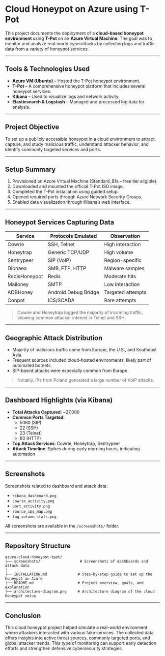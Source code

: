 # Cloud Honeypot on Azure using T-Pot

This project documents the deployment of a **cloud-based honeypot environment** using **T-Pot** on an **Azure Virtual Machine**. The goal was to monitor and analyze real-world cyberattacks by collecting logs and traffic data from a variety of honeypot services.

---

## Tools & Technologies Used

- **Azure VM (Ubuntu)** – Hosted the T-Pot honeypot environment.
- **T-Pot** – A comprehensive honeypot platform that includes several honeypot services.
- **Kibana** – Used to visualize logs and network activity.
- **Elasticsearch & Logstash** – Managed and processed log data for analysis.

---

## Project Objective

To set up a publicly accessible honeypot in a cloud environment to attract, capture, and study malicious traffic, understand attacker behavior, and identify commonly targeted services and ports.

---

## Setup Summary

1. Provisioned an Azure Virtual Machine (Standard\_B1s – free tier eligible).
2. Downloaded and mounted the official T-Pot ISO image.
3. Completed the T-Pot installation using guided setup.
4. Opened required ports through Azure Network Security Groups.
5. Enabled data visualization through Kibana’s web interface.

---

## Honeypot Services Capturing Data

| Service       | Protocols Emulated   | Observation       |
| ------------- | -------------------- | ----------------- |
| Cowrie        | SSH, Telnet          | High interaction  |
| Honeytrap     | Generic TCP/UDP      | High volume       |
| Sentrypeer    | SIP (VoIP)           | Region-specific   |
| Dionaea       | SMB, FTP, HTTP       | Malware samples   |
| RedisHoneypot | Redis                | Moderate hits     |
| Mailoney      | SMTP                 | Low interaction   |
| ADBHoney      | Android Debug Bridge | Targeted attempts |
| Conpot        | ICS/SCADA            | Rare attempts     |

> Cowrie and Honeytrap logged the majority of incoming traffic, showing common attacker interest in Telnet and SSH.

---

## Geographic Attack Distribution

- Majority of malicious traffic came from Europe, the U.S., and Southeast Asia.
- Frequent sources included cloud-hosted environments, likely part of automated botnets.
- SIP-based attacks were especially common from Europe.

> Notably, IPs from Poland generated a large number of VoIP attacks.

---

## Dashboard Highlights (via Kibana)

- **Total Attacks Captured**: \~27,000
- **Common Ports Targeted**:
  - 5060 (SIP)
  - 22 (SSH)
  - 23 (Telnet)
  - 80 (HTTP)
- **Top Attack Services**: Cowrie, Honeytrap, Sentrypeer
- **Attack Timeline**: Spikes during early morning hours, indicating automation

---

## Screenshots

Screenshots related to dashboard and attack data:

- `kibana_dashboard.png`
- `cowrie_activity.png`
- `port_activity.png`
- `source_ips_map.png`
- `log_volume_stats.png`

All screenshots are available in the `/screenshots/` folder.

---

## Repository Structure

```
azure-cloud-honeypot-tpot/
├── screenshots/                  # Screenshots of dashboards and attack data
│
├── INSTALLATION.md              # Step-by-step guide to set up the honeypot on Azure
├── README.md                    # Project overview, goals, and explanation
├── architecture-diagram.png     # Architecture diagram of the cloud honeypot setup
```

---

## Conclusion

This cloud honeypot project helped simulate a real-world environment where attackers interacted with various fake services. The collected data offers insights into active threat sources, commonly targeted ports, and global attacker trends. This type of monitoring can support early detection efforts and strengthen defensive cybersecurity strategies.

